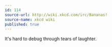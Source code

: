 ```yaml
---
id: 114
source-url: http://wiki.xkcd.com/irc/Bananas!
source-name: xkcd wiki
published: true
---
```

 It's hard to debug through tears of laughter.
